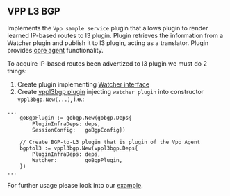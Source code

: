 ## VPP L3 BGP

Implements the `Vpp sample service` plugin that allows plugin
to render learned IP-based routes to l3 plugin. Plugin retrieves the information from a Watcher plugin and
publish it to l3 plugin, acting as a translator. Plugin provides [core agent](https://github.com/ligato/cn-infra/tree/master/core) functionality. 

To acquire IP-based routes been advertized to l3 plugin we must do 2 things:

1. Create plugin implementing [Watcher interface](https://github.com/ligato/bgp-agent/tree/master/bgp/bgp_api.go)
2. Create [vppl3bgp plugin](https://github.com/ligato/vpp-sample-service/tree/master/plugins/vppl3bgp/plugin.go) injecting `watcher plugin` into constructor `vppl3bgp.New(...)`, i.e.:

```
...
	goBgpPlugin := gobgp.New(gobgp.Deps{
		PluginInfraDeps: deps,
		SessionConfig:   goBgpConfig})

	// Create BGP-to-L3 plugin that is plugin of the Vpp Agent
	bgptol3 := vppl3bgp.New(vppl3bgp.Deps{
		PluginInfraDeps: deps,
		Watcher:         goBgpPlugin,
	})
...
```

For further usage please look into our [example](https://github.com/ligato/vpp-sample-service/tree/master/examples/vpp_l3_bgp_routes/).
